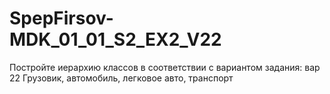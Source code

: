 # SpepFirsov-MDK_01_01_S2_EX2_V22
Постройте иерархию классов в соответствии с вариантом задания:
вар 22 Грузовик, автомобиль, легковое авто, транспорт
